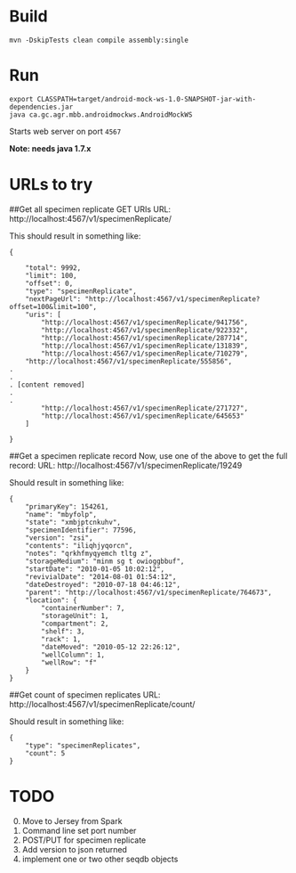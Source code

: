 Build
======

```
mvn -DskipTests clean compile assembly:single
```

Run
====

```
export CLASSPATH=target/android-mock-ws-1.0-SNAPSHOT-jar-with-dependencies.jar
java ca.gc.agr.mbb.androidmockws.AndroidMockWS
```
Starts web server on port `4567`

**Note: needs java 1.7.x**


URLs to try
============

##Get all specimen replicate GET URIs
URL: http://localhost:4567/v1/specimenReplicate/

This should result in something like:

```
{

    "total": 9992,
    "limit": 100,
    "offset": 0,
    "type": "specimenReplicate",
    "nextPageUrl": "http://localhost:4567/v1/specimenReplicate?offset=100&limit=100",
    "uris": [
        "http://localhost:4567/v1/specimenReplicate/941756",
        "http://localhost:4567/v1/specimenReplicate/922332",
        "http://localhost:4567/v1/specimenReplicate/287714",
        "http://localhost:4567/v1/specimenReplicate/131839",
        "http://localhost:4567/v1/specimenReplicate/710279",
	"http://localhost:4567/v1/specimenReplicate/555856",
.
.
. [content removed]
.
.
        "http://localhost:4567/v1/specimenReplicate/271727",
        "http://localhost:4567/v1/specimenReplicate/645653"
    ]

}

```
##Get a specimen replicate record
Now, use one of the above to get the full record:
URL: http://localhost:4567/v1/specimenReplicate/19249

Should result in something like:
```
{
    "primaryKey": 154261,
    "name": "mbyfolp",
    "state": "xmbjptcnkuhv",
    "specimenIdentifier": 77596,
    "version": "zsi",
    "contents": "iliqhjyqorcn",
    "notes": "qrkhfmyqyemch tltg z",
    "storageMedium": "minm sg t owioggbbuf",
    "startDate": "2010-01-05 10:02:12",
    "revivialDate": "2014-08-01 01:54:12",
    "dateDestroyed": "2010-07-18 04:46:12",
    "parent": "http://localhost:4567/v1/specimenReplicate/764673",
    "location": {
        "containerNumber": 7,
        "storageUnit": 1,
        "compartment": 2,
        "shelf": 3,
        "rack": 1,
        "dateMoved": "2010-05-12 22:26:12",
        "wellColumn": 1,
        "wellRow": "f"
    }
}
```

##Get count of specimen replicates
URL: http://localhost:4567/v1/specimenReplicate/count/


Should result in something like:
```
{
    "type": "specimenReplicates",
    "count": 5
}
```

TODO
=====
0. Move to Jersey from Spark
1. Command line set port number
2. POST/PUT for specimen replicate
3. Add version to json returned
4. implement one or two other seqdb objects